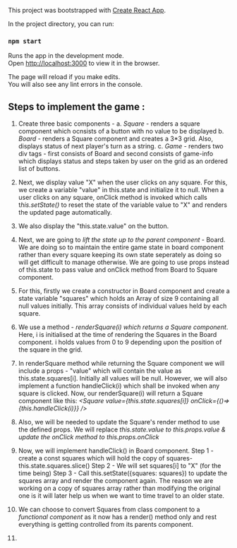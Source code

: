 This project was bootstrapped with [Create React App](https://github.com/facebook/create-react-app).

In the project directory, you can run:

### `npm start`

Runs the app in the development mode.<br />
Open [http://localhost:3000](http://localhost:3000) to view it in the browser.

The page will reload if you make edits.<br />
You will also see any lint errors in the console.

## Steps to implement the game :
1. Create three basic components - 
    a. *Square* - renders a square component which ocnsists of a button with no value to be displayed
    b. *Board* - renders a Square component and creates a 3*3 grid. Also, displays status of next player's turn as a string.
    c. *Game* - renders two div tags - first consists of Board and second consists of game-info which displays status and steps taken by user on the grid as an ordered list of buttons.

2. Next, we display value "X" when the user clicks on any square. For this, we create a variable "value" in this.state and initialize it to null. When a user clicks on any square, onClick method is invoked which calls t*his.setState()* to reset the state of the variable value to "X" and renders the updated page automatically.

3. We also display the "this.state.value" on the button. 

4. Next, we are going to *lift the state up to the parent component* - Board. We are doing so to maintain the entire game state in board component rather than every square keeping its own state seperately as doing so will get difficult to manage otherwise. We are going to use props instead of this.state to pass value and onClick method from Board to Square component.

5. For this, firstly we create a constructor in Board component and create a state variable "squares" which holds an Array of size 9 containing all null values initially. This array consists of individual values held by each square.

6. We use a method - *renderSquare(i) which returns a Square component*. Here, i is initialised at the time of rendering the Squares in the Board component. i holds values from 0 to 9 depending upon the position of the square in the grid.

7. In renderSquare method while returning the Square component we will include a props - "value" which will contain the value as this.state.squares[i]. Initially all values will be null. However, we will also implement a function handleClick(i) which shall be invoked when any square is clicked. Now, our renderSquare(i) will return a Square component like this:
*<Square value={this.state.squares[i]} onClick={()=>{this.handleClick(i)}} />*

8. Also, we will be needed to update the Square's render method to use the defined props. We will replace *this.state.value to this.props.value &
update the onClick method to this.props.onClick*

9. Now, we will implement handleClick() in Board component. 
    Step 1 - create a const squares which will hold the copy of squares-  this.state.squares.slice()
    Step 2 - We will set squares[i] to "X" (for the time being)
    Step 3 - Call this.setState({squares: squares}) to update the squares array and render the component again.
The reason we are working on a copy of squares array rather than modifying the original one is it will later help us when we want to time travel to an older state.

10. We can choose to convert Squares from class component to a *functional component* as it now has a render() method only and rest everything is getting controlled from its parents component.

11. 